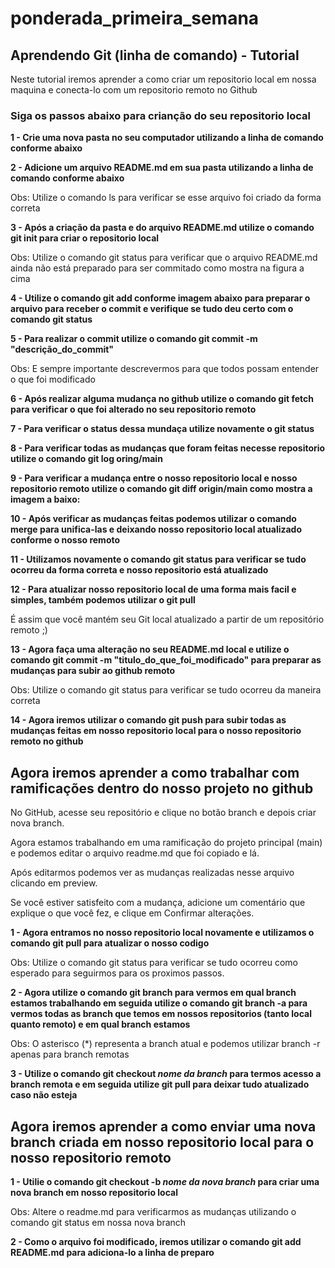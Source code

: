 ﻿# ponderada_primeira_semana
 
## Aprendendo Git (linha de comando) - Tutorial
Neste tutorial iremos aprender a como criar um repositorio local em nossa maquina e conecta-lo com um repositorio remoto no Github

### Siga os passos abaixo para crianção do seu repositorio local

**1 - Crie uma nova pasta no seu computador utilizando a linha de comando conforme abaixo**

**2 - Adicione um arquivo README.md em sua pasta utilizando a linha de comando conforme abaixo**

Obs: Utilize o comando ls para verificar se esse arquivo foi criado da forma correta

**3 - Após a criação da pasta e do arquivo README.md utilize o comando git init para criar o repositorio local**

Obs: Utilize o comando git status para verificar que o arquivo README.md ainda não está preparado para ser commitado como mostra na figura a cima

**4 - Utilize o comando git add conforme imagem abaixo para preparar o arquivo para receber o commit e verifique se tudo deu certo com o comando git status**

**5 - Para realizar o commit utilize o comando git commit -m "descrição_do_commit"**

Obs: E sempre importante descrevermos para que todos possam entender o que foi modificado

**6 - Após realizar alguma mudança no github utilize o comando git fetch para verificar o que foi alterado no seu repositorio remoto**

**7 - Para verificar o status dessa mundaça utilize novamente o git status**

**8 - Para verificar todas as mudanças que foram feitas necesse repositorio utilize o comando git log oring/main**

**9 - Para verificar a mudança entre o nosso repositorio local e nosso repositorio remoto utilize o comando git diff origin/main como mostra a imagem a baixo:**

**10 - Após verificar as mudanças feitas podemos utilizar o comando merge para unifica-las e deixando nosso repositorio local atualizado conforme o nosso remoto**

**11 - Utilizamos novamente o comando git status para verificar se tudo ocorreu da forma correta e nosso repositorio está atualizado**

**12 - Para atualizar nosso repositorio local de uma forma mais facil e simples, também podemos utilizar o git pull**

É assim que você mantém seu Git local atualizado a partir de um repositório remoto ;)

**13 - Agora faça uma alteração no seu README.md local e utilize o comando git commit -m "titulo_do_que_foi_modificado" para preparar as mudanças para subir ao github remoto**

Obs: Utilize o comando git status para verificar se tudo ocorreu da maneira correta

**14 - Agora iremos utilizar o comando git push para subir todas as mudanças feitas em nosso repositorio local para o nosso repositorio remoto no github**

## Agora iremos aprender a como trabalhar com ramificações dentro do nosso projeto no github

No GitHub, acesse seu repositório e clique no botão branch e depois criar nova branch.

Agora estamos trabalhando em uma ramificação do projeto principal (main) e podemos editar o arquivo readme.md que foi copiado e lá.

Após editarmos podemos ver as mudanças realizadas nesse arquivo clicando em preview.

Se você estiver satisfeito com a mudança, adicione um comentário que explique o que você fez, e clique em Confirmar alterações.

**1 - Agora entramos no nosso repositorio local novamente e utilizamos o comando git pull para atualizar o nosso codigo**

Obs: Utilize o comando git status para verificar se tudo ocorreu como esperado para seguirmos para os proximos passos.

**2 - Agora utilize o comando git branch para vermos em qual branch estamos trabalhando em seguida utilize o comando git branch -a para vermos todas as branch que temos em nossos repositorios (tanto local quanto remoto) e em qual branch estamos**

Obs: O asterisco (*) representa a branch atual e podemos utilizar branch -r apenas para branch remotas

**3 - Utilize o comando git checkout *nome da branch* para termos acesso a branch remota e em seguida utilize git pull para deixar tudo atualizado caso não esteja**

## Agora iremos aprender a como enviar uma nova branch criada em nosso repositorio local para o nosso repositorio remoto

**1 - Utilie o comando git checkout -b *nome da nova branch* para criar uma nova branch em nosso repositorio local**

Obs: Altere o readme.md para verificarmos as mudanças utilizando o comando git status em nossa nova branch

**2 - Como o arquivo foi modificado, iremos utilizar o comando git add README.md para adiciona-lo a linha de preparo**


 
